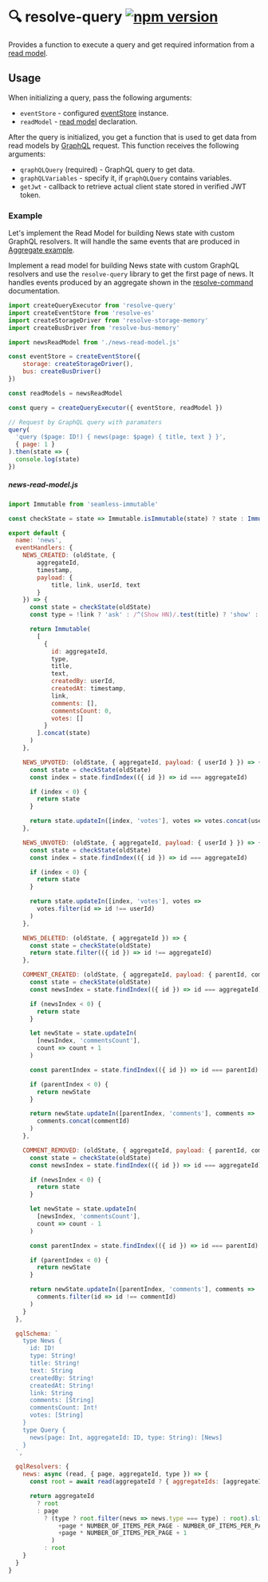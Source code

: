 # **🔍 resolve-query** [![npm version](https://badge.fury.io/js/resolve-query.svg)](https://badge.fury.io/js/resolve-query)

Provides a function to execute a query and get required information from a [read model](https://github.com/reimagined/resolve/tree/master/packages/resolve-scripts/src/template#%EF%B8%8F-aggregates-and-read-models).

## Usage
When initializing a query, pass the following arguments:

* `eventStore` - configured [eventStore](https://github.com/reimagined/resolve/tree/master/packages/resolve-es) instance.
* `readModel` - [read model](https://github.com/reimagined/resolve/tree/master/packages/resolve-scripts/src/template#%EF%B8%8F-aggregates-and-read-models) declaration.
	
After the query is initialized, you get a function that is used to get data from read models by [GraphQL](http://graphql.org/learn/) request. This function receives the following arguments:
 * `qraphQLQuery` (required) - GraphQL query to get data.
 * `graphQLVariables` - specify it, if `graphQLQuery` contains variables.
 * `getJwt` - callback to retrieve actual client state stored in verified JWT token.
 
 ### Example
Let's implement the Read Model for building News state with custom GraphQL resolvers. It will handle the same events that are produced in [Aggregate example](https://github.com/reimagined/resolve/tree/master/packages/resolve-command#example).

Implement a read model for building News state with custom GraphQL resolvers and use the `resolve-query` library to get the first page of news. It handles events produced by an aggregate shown in the [resolve-command](https://github.com/reimagined/resolve/tree/master/packages/resolve-command#example) documentation.

```js
import createQueryExecutor from 'resolve-query'
import createEventStore from 'resolve-es'
import createStorageDriver from 'resolve-storage-memory'
import createBusDriver from 'resolve-bus-memory'

import newsReadModel from './news-read-model.js'

const eventStore = createEventStore({ 
    storage: createStorageDriver(), 
    bus: createBusDriver()
})

const readModels = newsReadModel

const query = createQueryExecutor({ eventStore, readModel })

// Request by GraphQL query with paramaters
query(
  'query ($page: ID!) { news(page: $page) { title, text } }',
  { page: 1 }
).then(state => {
  console.log(state)
})
```

##### news-read-model.js
```js
import Immutable from 'seamless-immutable'

const checkState = state => Immutable.isImmutable(state) ? state : Immutable([])

export default {
  name: 'news',
  eventHandlers: {
    NEWS_CREATED: (oldState, { 
        aggregateId, 
        timestamp,
        payload: { 
            title, link, userId, text 
        } 
    }) => {
      const state = checkState(oldState)
      const type = !link ? 'ask' : /^(Show HN)/.test(title) ? 'show' : 'story'

      return Immutable(
        [
          {
            id: aggregateId,
            type,
            title,
            text,
            createdBy: userId,
            createdAt: timestamp,
            link,
            comments: [],
            commentsCount: 0,
            votes: []
          }
        ].concat(state)
      )
    },

    NEWS_UPVOTED: (oldState, { aggregateId, payload: { userId } }) => {
      const state = checkState(oldState)
      const index = state.findIndex(({ id }) => id === aggregateId)

      if (index < 0) {
        return state
      }

      return state.updateIn([index, 'votes'], votes => votes.concat(userId))
    },

    NEWS_UNVOTED: (oldState, { aggregateId, payload: { userId } }) => {
      const state = checkState(oldState)
      const index = state.findIndex(({ id }) => id === aggregateId)

      if (index < 0) {
        return state
      }

      return state.updateIn([index, 'votes'], votes =>
        votes.filter(id => id !== userId)
      )
    },

    NEWS_DELETED: (oldState, { aggregateId }) => {
      const state = checkState(oldState)
      return state.filter(({ id }) => id !== aggregateId)
    },

    COMMENT_CREATED: (oldState, { aggregateId, payload: { parentId, commentId } }) => {
      const state = checkState(oldState)
      const newsIndex = state.findIndex(({ id }) => id === aggregateId)

      if (newsIndex < 0) {
        return state
      }

      let newState = state.updateIn(
        [newsIndex, 'commentsCount'],
        count => count + 1
      )

      const parentIndex = state.findIndex(({ id }) => id === parentId)

      if (parentIndex < 0) {
        return newState
      }

      return newState.updateIn([parentIndex, 'comments'], comments =>
        comments.concat(commentId)
      )
    },

    COMMENT_REMOVED: (oldState, { aggregateId, payload: { parentId, commentId } }) => {
      const state = checkState(oldState)
      const newsIndex = state.findIndex(({ id }) => id === aggregateId)

      if (newsIndex < 0) {
        return state
      }

      let newState = state.updateIn(
        [newsIndex, 'commentsCount'],
        count => count - 1
      )

      const parentIndex = state.findIndex(({ id }) => id === parentId)

      if (parentIndex < 0) {
        return newState
      }

      return newState.updateIn([parentIndex, 'comments'], comments =>
        comments.filter(id => id !== commentId)
      )
    }
  },

  gqlSchema: `
    type News {
      id: ID!
      type: String!
      title: String!
      text: String
      createdBy: String!
      createdAt: String!
      link: String
      comments: [String]
      commentsCount: Int!
      votes: [String]
    }
    type Query {
      news(page: Int, aggregateId: ID, type: String): [News]
    }
  `,

  gqlResolvers: {
    news: async (read, { page, aggregateId, type }) => {
      const root = await read(aggregateId ? { aggregateIds: [aggregateId] } : {}})

      return aggregateId
        ? root
        : page
          ? (type ? root.filter(news => news.type === type) : root).slice(
              +page * NUMBER_OF_ITEMS_PER_PAGE - NUMBER_OF_ITEMS_PER_PAGE,
              +page * NUMBER_OF_ITEMS_PER_PAGE + 1
            )
          : root
    }
  }
}
```
